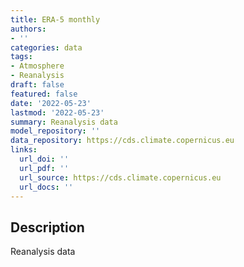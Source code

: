 ```yaml
---
title: ERA-5 monthly
authors:
- ''
categories: data
tags:
- Atmosphere
- Reanalysis
draft: false
featured: false
date: '2022-05-23'
lastmod: '2022-05-23'
summary: Reanalysis data
model_repository: ''
data_repository: https://cds.climate.copernicus.eu
links:
  url_doi: ''
  url_pdf: ''
  url_source: https://cds.climate.copernicus.eu
  url_docs: ''
---
```


## Description

Reanalysis data

